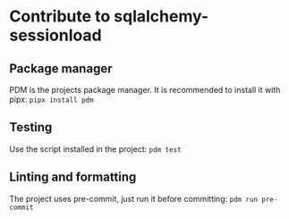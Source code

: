 # Contribute to sqlalchemy-sessionload

## Package manager

PDM is the projects package manager.
It is recommended to install it with pipx: `pipx install pdm`

## Testing

Use the script installed in the project:
`pdm test`

## Linting and formatting

The project uses pre-commit, just run it before committing: `pdm run pre-commit`
